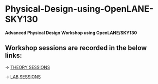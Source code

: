 

# Physical-Design-using-OpenLANE-SKY130
**Advanced Physical Design Workshop using OpenLANE/SKY130**




## Workshop sessions are recorded in the below links:

-> [THEORY SESSIONS](https://github.com/prachurjyaghy/Physical-Design-using-OpenLANE-SKY130/blob/87e3fde3066db38e260d9f5f86c3aeda4c3fa70d/THEORY_SESSIONS.md)

-> [LAB SESSIONS](https://github.com/prachurjyaghy/Physical-Design-using-OpenLANE-SKY130/blob/87e3fde3066db38e260d9f5f86c3aeda4c3fa70d/LAB_SESSIONS.md)


